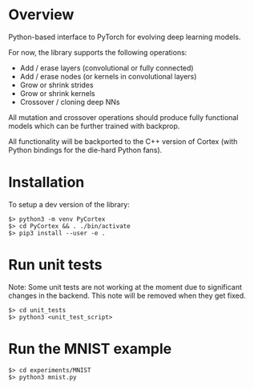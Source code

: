 # Overview

Python-based interface to PyTorch for evolving deep learning models.

For now, the library supports the following operations:

- Add / erase layers (convolutional or fully connected)
- Add / erase nodes (or kernels in convolutional layers)
- Grow or shrink strides
- Grow or shrink kernels
- Crossover / cloning deep NNs

All mutation and crossover operations should produce fully functional models which can be further trained with backprop.

All functionality will be backported to the C++ version of Cortex (with Python bindings for the die-hard Python fans).

# Installation

To setup a dev version of the library:

```
$> python3 -m venv PyCortex
$> cd PyCortex && . ./bin/activate
$> pip3 install --user -e .
```

# Run unit tests
Note: Some unit tests are not working at the moment due to significant changes in the backend. This note will be removed when they get fixed.

```
$> cd unit_tests
$> python3 <unit_test_script>
```

# Run the MNIST example

```
$> cd experiments/MNIST
$> python3 mnist.py
```

